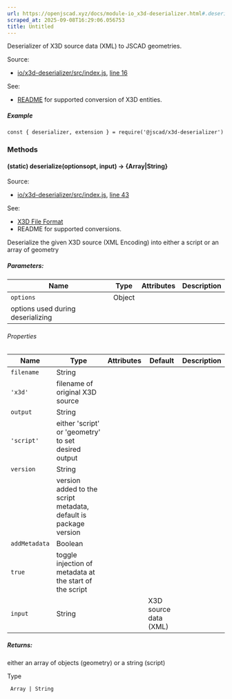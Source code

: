 ```yaml
---
url: https://openjscad.xyz/docs/module-io_x3d-deserializer.html#.deserialize
scraped_at: 2025-09-08T16:29:06.056753
title: Untitled
---
```


Deserializer of X3D source data (XML) to JSCAD geometries.

Source:

    

  * [io/x3d-deserializer/src/index.js](io_x3d-deserializer_src_index.js.html), [line 16](io_x3d-deserializer_src_index.js.html#line16)

See:

    

  * [README](https://github.com/jscad/OpenJSCAD.org/blob/master/packages/io/x3d-deserializer/README.md) for supported conversion of X3D entities.

##### Example

    
    
    const { deserializer, extension } = require('@jscad/x3d-deserializer')

### Methods

#### (static) deserialize(optionsopt, input) → {Array|String}

Source:

    

  * [io/x3d-deserializer/src/index.js](io_x3d-deserializer_src_index.js.html), [line 43](io_x3d-deserializer_src_index.js.html#line43)

See:

    

  * [X3D File Format](https://www.web3d.org/documents/specifications/19776-1/V3.3/index.html)
  * README for supported conversions.

Deserialize the given X3D source (XML Encoding) into either a script or an
array of geometry

##### Parameters:

Name | Type | Attributes | Description  
---|---|---|---  
`options` |  Object |  <optional>  
| options used during deserializing

###### Properties

| Name | Type | Attributes | Default | Description  
---|---|---|---|---  
`filename` |  String |  <optional>  
|  `'x3d'` | filename of original X3D source  
`output` |  String |  <optional>  
|  `'script'` | either 'script' or 'geometry' to set desired output  
`version` |  String |  <optional>  
|  | version added to the script metadata, default is package version  
`addMetadata` |  Boolean |  <optional>  
|  `true` | toggle injection of metadata at the start of the script  
`input` |  String |  | X3D source data (XML)  
  
##### Returns:

either an array of objects (geometry) or a string (script)

Type

     Array | String

